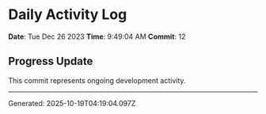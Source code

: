 # Daily Activity Log

**Date**: Tue Dec 26 2023
**Time**: 9:49:04 AM
**Commit**: 12

## Progress Update

This commit represents ongoing development activity.

---
Generated: 2025-10-19T04:19:04.097Z
